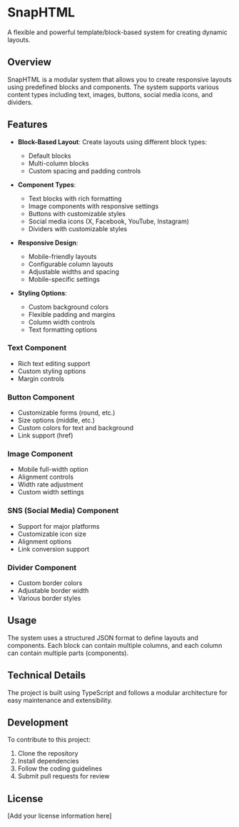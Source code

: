 # SnapHTML

A flexible and powerful template/block-based system for creating dynamic layouts.

## Overview

SnapHTML is a modular system that allows you to create responsive layouts using predefined blocks and components. The system supports various content types including text, images, buttons, social media icons, and dividers.

## Features

- **Block-Based Layout**: Create layouts using different block types:
  - Default blocks
  - Multi-column blocks
  - Custom spacing and padding controls
  
- **Component Types**:
  - Text blocks with rich formatting
  - Image components with responsive settings
  - Buttons with customizable styles
  - Social media icons (X, Facebook, YouTube, Instagram)
  - Dividers with customizable styles

- **Responsive Design**:
  - Mobile-friendly layouts
  - Configurable column layouts
  - Adjustable widths and spacing
  - Mobile-specific settings

- **Styling Options**:
  - Custom background colors
  - Flexible padding and margins
  - Column width controls
  - Text formatting options

### Text Component
- Rich text editing support
- Custom styling options
- Margin controls

### Button Component
- Customizable forms (round, etc.)
- Size options (middle, etc.)
- Custom colors for text and background
- Link support (href)

### Image Component
- Mobile full-width option
- Alignment controls
- Width rate adjustment
- Custom width settings

### SNS (Social Media) Component
- Support for major platforms
- Customizable icon size
- Alignment options
- Link conversion support

### Divider Component
- Custom border colors
- Adjustable border width
- Various border styles

## Usage

The system uses a structured JSON format to define layouts and components. Each block can contain multiple columns, and each column can contain multiple parts (components).

## Technical Details

The project is built using TypeScript and follows a modular architecture for easy maintenance and extensibility.

## Development

To contribute to this project:

1. Clone the repository
2. Install dependencies
3. Follow the coding guidelines
4. Submit pull requests for review

## License

[Add your license information here]
